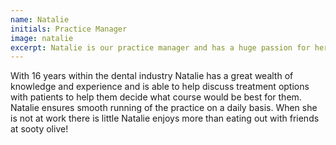 ```yaml
---
name: Natalie
initials: Practice Manager
image: natalie
excerpt: Natalie is our practice manager and has a huge passion for her job, she loves working with people to ensure that they get the best treatment possible.
---
```


With 16 years within the dental industry Natalie has a great wealth of knowledge and experience and is able to help discuss treatment options with patients to help them decide what course would be best for them. Natalie ensures smooth running of the practice on a daily basis. When she is not at work there is little Natalie enjoys more than eating out with friends at sooty olive!
